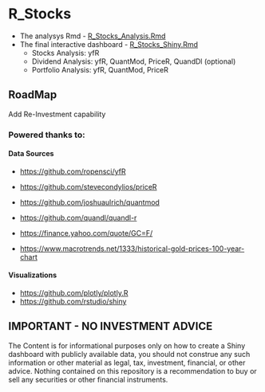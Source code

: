# R_Stocks

* The analysys Rmd - [R_Stocks_Analysis.Rmd](https://github.com/JAlcocerT/R_Stocks/blob/main/R_Stocks_Analysis.Rmd)
* The final interactive dashboard - [R_Stocks_Shiny.Rmd](https://github.com/JAlcocerT/R_Stocks/blob/main/R_Stocks_Shiny.Rmd)
    * Stocks Analysis: yfR
    * Dividend Analysis: yfR, QuantMod, PriceR, QuandDl (optional)
    * Portfolio Analysis: yfR, QuantMod, PriceR

## RoadMap

Add Re-Investment capability

### Powered thanks to:
#### Data Sources
* <https://github.com/ropensci/yfR>
* <https://github.com/stevecondylios/priceR>
* <https://github.com/joshuaulrich/quantmod>
* <https://github.com/quandl/quandl-r>

* <https://finance.yahoo.com/quote/GC=F/> 
* <https://www.macrotrends.net/1333/historical-gold-prices-100-year-chart>

#### Visualizations
* <https://github.com/plotly/plotly.R>
* <https://github.com/rstudio/shiny>


## IMPORTANT - NO INVESTMENT ADVICE

The Content is for informational purposes only on how to create a Shiny dashboard with publicly available data, you should not construe any such information or other material as legal, tax, investment, financial, or other advice. Nothing contained on this repository is a recommendation to buy or sell any securities or other financial instruments.
